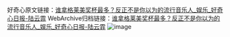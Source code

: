 好奇心原文链接：[谁拿格莱美奖杯最多？反正不是你以为的流行音乐人_娱乐_好奇心日报-陆云霏](https://www.qdaily.com/articles/6114.html)
WebArchive归档链接：[谁拿格莱美奖杯最多？反正不是你以为的流行音乐人_娱乐_好奇心日报-陆云霏](http://web.archive.org/web/20190623165940/https://www.qdaily.com/articles/6114.html)
![image](http://ww3.sinaimg.cn/large/007d5XDply1g3w9izyzdzj30u035ndzt)